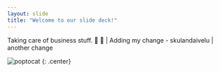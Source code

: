 ```yaml
---
layout: slide
title: "Welcome to our slide deck!"
---
```


Taking care of business stuff. :baby: :unicorn:  | Adding my change - skulandaivelu | another change

![poptocat](https://octodex.github.com/images/poptocat.png)
{: .center}
